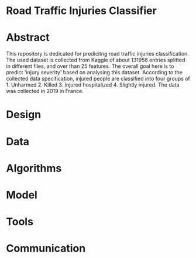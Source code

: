# Road Traffic Injuries Classifier
# Abstract 
This repository is dedicated for predicitng road traffic injuries classification. The used dataset is collected from Kaggle of about 131956 entries splitted in different files, and over than 25 features. The overall goal here is to predict 'injury severity' based on analysing this dataset. According to the collected data specification, injured people are classified into four groups of 1. Unharmed 2. Killed 3. Injured hospitalized 4. Slightly injured. The data was collected in 2019 in France. 




# Design



# Data

# Algorithms

# Model

# Tools

# Communication
